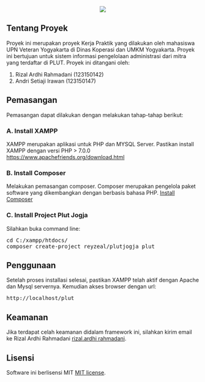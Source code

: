 <p align="center"><img src="https://laravel.com/assets/img/components/logo-laravel.svg"></p>

## Tentang Proyek
Proyek ini merupakan proyek Kerja Praktik yang dilakukan oleh mahasiswa UPN Veteran Yogyakarta di Dinas Koperasi dan UMKM Yogyakarta. Proyek ini bertujuan untuk sistem informasi pengelolaan administrasi dari mitra yang terdaftar di PLUT. Proyek ini ditangani oleh:
<ol>
  <li>Rizal Ardhi Rahmadani (123150142)</li>
  <li>Andri Setiaji Irawan (123150147)</li>
</ol>

## Pemasangan
Pemasangan dapat dilakukan dengan melakukan tahap-tahap berikut:
### A. Install XAMPP
XAMPP merupakan aplikasi untuk PHP dan MYSQL Server. Pastikan install XAMPP dengan versi PHP > 7.0.0 
https://www.apachefriends.org/download.html

### B.  Install Composer
Melakukan pemasangan composer. Composer merupakan pengelola paket software yang dikembangkan dengan berbasis bahasa PHP.
[Install Composer](https://getcomposer.org/)

### C. Install Project Plut Jogja
Silahkan buka command line:
<pre>
cd C:/xampp/htdocs/
composer create-project reyzeal/plutjogja plut
</pre>
## Penggunaan
Setelah proses installasi selesai, pastikan XAMPP telah aktif dengan Apache dan Mysql servernya. Kemudian akses browser dengan url:
<pre>
http://localhost/plut
</pre>
## Keamanan

Jika terdapat celah keamanan didalam framework ini, silahkan kirim email ke Rizal Ardhi Rahmadani [rizal.ardhi rahmadani](mailto:rizal.ardhi.rahmadani@gmail.com).

## Lisensi

Software ini berlisensi MIT [MIT license](http://opensource.org/licenses/MIT).